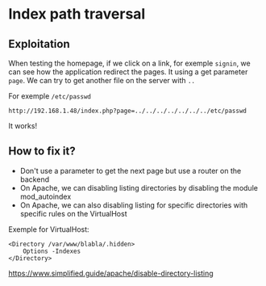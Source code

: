 # Index path traversal

## Exploitation

When testing the homepage, if we click on a link, for exemple `signin`, we can see how the application redirect the pages. It using a get parameter `page`. We can try to get another file on the server with `..`

For exemple `/etc/passwd`

`http://192.168.1.48/index.php?page=../../../../../../../etc/passwd`

It works!

## How to fix it?

- Don't use a parameter to get the next page but use a router on the backend
- On Apache, we can disabling listing directories by disabling the module mod_autoindex
- On Apache, we can also disabling listing for specific directories with specific rules on the VirtualHost

Exemple for VirtualHost:

```
<Directory /var/www/blabla/.hidden>
    Options -Indexes
</Directory>
```

https://www.simplified.guide/apache/disable-directory-listing

